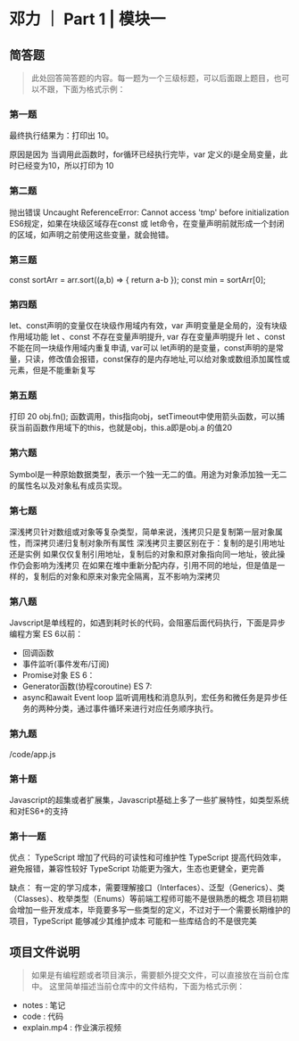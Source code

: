 # 邓力 ｜ Part 1 | 模块一

## 简答题

> 此处回答简答题的内容。每一题为一个三级标题，可以后面跟上题目，也可以不跟，下面为格式示例：

### 第一题

最终执行结果为：打印出 10。

原因是因为 当调用此函数时，for循环已经执行完毕，var 定义的i是全局变量，此时已经变为10，所以打印为 10

### 第二题

抛出错误 Uncaught ReferenceError: Cannot access 'tmp' before initialization
ES6规定，如果在块级区域存在const 或 let命令，在变量声明前就形成一个封闭的区域，如声明之前使用这些变量，就会抛错。

### 第三题

const sortArr = arr.sort((a,b) => { return a-b });
const min = sortArr[0];

### 第四题

let、const声明的变量仅在块级作用域内有效，var 声明变量是全局的，没有块级作用域功能
let 、const 不存在变量声明提升, var 存在变量声明提升
let 、const不能在同一块级作用域内重复申请, var可以
let声明的是变量，const声明的是常量，只读，修改值会报错，const保存的是内存地址,可以给对象或数组添加属性或元素，但是不能重新复写

### 第五题

打印 20
obj.fn(); 函数调用，this指向obj，setTimeout中使用箭头函数，可以捕获当前函数作用域下的this，也就是obj，this.a即是obj.a 的值20

### 第六题

Symbol是一种原始数据类型，表示一个独一无二的值。用途为对象添加独一无二的属性名以及对象私有成员实现。

### 第七题

深浅拷贝针对数组或对象等复杂类型，简单来说，浅拷贝只是复制第一层对象属性，而深拷贝递归复制对象所有属性
深浅拷贝主要区别在于：复制的是引用地址还是实例
如果仅仅复制引用地址，复制后的对象和原对象指向同一地址，彼此操作仍会影响为浅拷贝
在如果在堆中重新分配内存，引用不同的地址，但是值是一样的，复制后的对象和原来对象完全隔离，互不影响为深拷贝

### 第八题

Javscript是单线程的，如遇到耗时长的代码，会阻塞后面代码执行，下面是异步编程方案
ES 6以前：
* 回调函数
* 事件监听(事件发布/订阅)
* Promise对象
ES 6：
* Generator函数(协程coroutine)
ES 7:
* async和await
Event loop 监听调用栈和消息队列，宏任务和微任务是异步任务的两种分类，通过事件循环来进行对应任务顺序执行。

### 第九题

/code/app.js

### 第十题

Javascript的超集或者扩展集，Javascript基础上多了一些扩展特性，如类型系统和对ES6+的支持

### 第十一题

优点：
TypeScript 增加了代码的可读性和可维护性
TypeScript 提高代码效率，避免报错，兼容性较好
TypeScript 功能更为强大，生态也更健全，更完善

缺点：
有一定的学习成本，需要理解接口（Interfaces）、泛型（Generics）、类（Classes）、枚举类型（Enums）等前端工程师可能不是很熟悉的概念
项目初期会增加一些开发成本，毕竟要多写一些类型的定义，不过对于一个需要长期维护的项目，TypeScript 能够减少其维护成本
可能和一些库结合的不是很完美


## 项目文件说明

> 如果是有编程题或者项目演示，需要额外提交文件，可以直接放在当前仓库中。
> 这里简单描述当前仓库中的文件结构，下面为格式示例：

- notes : 笔记
- code : 代码
- explain.mp4 : 作业演示视频
